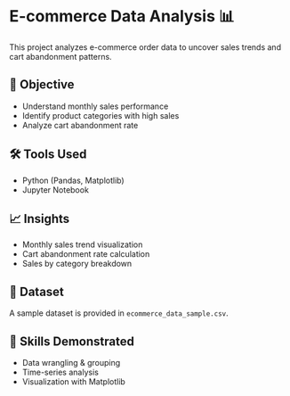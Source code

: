 # E-commerce Data Analysis 📊

This project analyzes e-commerce order data to uncover sales trends and cart abandonment patterns.

## 📌 Objective
- Understand monthly sales performance
- Identify product categories with high sales
- Analyze cart abandonment rate

## 🛠 Tools Used
- Python (Pandas, Matplotlib)
- Jupyter Notebook

## 📈 Insights
- Monthly sales trend visualization
- Cart abandonment rate calculation
- Sales by category breakdown

## 📁 Dataset
A sample dataset is provided in `ecommerce_data_sample.csv`.

## 🧠 Skills Demonstrated
- Data wrangling & grouping
- Time-series analysis
- Visualization with Matplotlib


